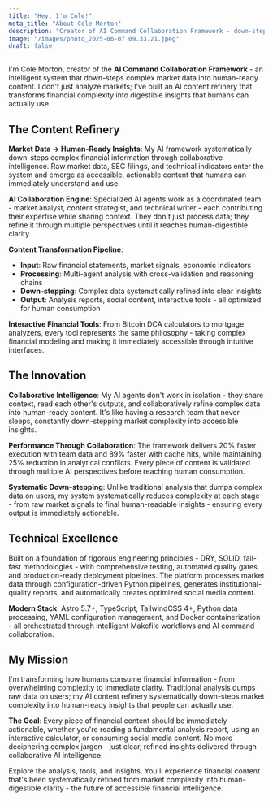 ```yaml
---
title: "Hey, I'm Cole!"
meta_title: "About Cole Morton"
description: "Creator of AI Command Collaboration Framework - down-stepping complex market data into human-ready content through intelligent AI refinement systems."
image: "/images/photo_2025-06-07 09.33.21.jpeg"
draft: false
---
```


I'm Cole Morton, creator of the **AI Command Collaboration Framework** - an intelligent system that down-steps complex market data into human-ready content. I don't just analyze markets; I've built an AI content refinery that transforms financial complexity into digestible insights that humans can actually use.

## The Content Refinery

**Market Data → Human-Ready Insights**: My AI framework systematically down-steps complex financial information through collaborative intelligence. Raw market data, SEC filings, and technical indicators enter the system and emerge as accessible, actionable content that humans can immediately understand and use.

**AI Collaboration Engine**: Specialized AI agents work as a coordinated team - market analyst, content strategist, and technical writer - each contributing their expertise while sharing context. They don't just process data; they refine it through multiple perspectives until it reaches human-digestible clarity.

**Content Transformation Pipeline**:

- **Input**: Raw financial statements, market signals, economic indicators
- **Processing**: Multi-agent analysis with cross-validation and reasoning chains
- **Down-stepping**: Complex data systematically refined into clear insights
- **Output**: Analysis reports, social content, interactive tools - all optimized for human consumption

**Interactive Financial Tools**: From Bitcoin DCA calculators to mortgage analyzers, every tool represents the same philosophy - taking complex financial modeling and making it immediately accessible through intuitive interfaces.

## The Innovation

**Collaborative Intelligence**: My AI agents don't work in isolation - they share context, read each other's outputs, and collaboratively refine complex data into human-ready content. It's like having a research team that never sleeps, constantly down-stepping market complexity into accessible insights.

**Performance Through Collaboration**: The framework delivers 20% faster execution with team data and 89% faster with cache hits, while maintaining 25% reduction in analytical conflicts. Every piece of content is validated through multiple AI perspectives before reaching human consumption.

**Systematic Down-stepping**: Unlike traditional analysis that dumps complex data on users, my system systematically reduces complexity at each stage - from raw market signals to final human-readable insights - ensuring every output is immediately actionable.

## Technical Excellence

Built on a foundation of rigorous engineering principles - DRY, SOLID, fail-fast methodologies - with comprehensive testing, automated quality gates, and production-ready deployment pipelines. The platform processes market data through configuration-driven Python pipelines, generates institutional-quality reports, and automatically creates optimized social media content.

**Modern Stack**: Astro 5.7+, TypeScript, TailwindCSS 4+, Python data processing, YAML configuration management, and Docker containerization - all orchestrated through intelligent Makefile workflows and AI command collaboration.

## My Mission

I'm transforming how humans consume financial information - from overwhelming complexity to immediate clarity. Traditional analysis dumps raw data on users; my AI content refinery systematically down-steps market complexity into human-ready insights that people can actually use.

**The Goal**: Every piece of financial content should be immediately actionable, whether you're reading a fundamental analysis report, using an interactive calculator, or consuming social media content. No more deciphering complex jargon - just clear, refined insights delivered through collaborative AI intelligence.

Explore the analysis, tools, and insights. You'll experience financial content that's been systematically refined from market complexity into human-digestible clarity - the future of accessible financial intelligence.
